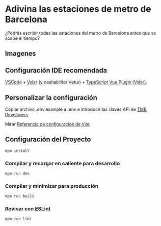# Adivina las estaciones de metro de Barcelona

¿Podrás escribir todas las estaciones del metro de Barcelona antes que se acabe el tiempo?

## Imagenes


## Configuración IDE recomendada

[VSCode](https://code.visualstudio.com/) + [Volar](https://marketplace.visualstudio.com/items?itemName=Vue.volar) (y deshabilitar Vetur) + [TypeScript Vue Plugin (Volar)](https://marketplace.visualstudio.com/items?itemName=Vue.vscode-typescript-vue-plugin).

## Personalizar la configuración

Copiar archivo .env.example a .env e introducir las claves API de [TMB Developers](https://developer.tmb.cat/)

Mirar [Referencia de configuración de Vite](https://vitejs.dev/config/).

## Configuración del Proyecto

```sh
npm install
```

### Compilar y recargar en caliente para desarrollo

```sh
npm run dev
```

### Compilar y minimizar para producción

```sh
npm run build
```

### Revisar con [ESLint](https://eslint.org/)

```sh
npm run lint
```
